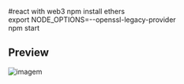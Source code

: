 #react with web3
npm install ethers  
export NODE_OPTIONS=--openssl-legacy-provider  
npm start   
## Preview
![imagem](https://user-images.githubusercontent.com/15989933/152071107-56fc3d22-80bb-4652-957c-eec5a79bee7d.png)
